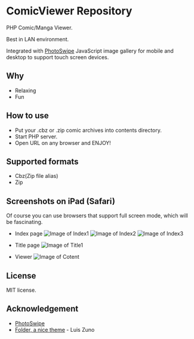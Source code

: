 # ComicViewer Repository 

PHP Comic/Manga Viewer.

Best in LAN environment.

Integrated with [PhotoSwipe](https://github.com/dimsemenov/PhotoSwipe) JavaScript image gallery for mobile and desktop to support touch screen devices.

## Why 

- Relaxing
- Fun


## How to use

- Put your .cbz or .zip comic archives into contents directory. 
- Start PHP server.
- Open URL on any browser and ENJOY!

## Supported formats

- Cbz(Zip file alias)
- Zip

## Screenshots on iPad (Safari)

Of course you can use browsers that support full screen mode, which will be fascinating.

- Index page
![Image of Index1](https://github.com/ZhreShold/ComicViewer/blob/master/demo/IMG_0004.PNG)
![Image of Index2](https://github.com/ZhreShold/ComicViewer/blob/master/demo/IMG_0005.PNG)
![Image of Index3](https://github.com/ZhreShold/ComicViewer/blob/master/demo/IMG_0006.PNG)

- Title page
![Image of Title1](https://github.com/ZhreShold/ComicViewer/blob/master/demo/IMG_0007.PNG)

- Viewer
![Image of Cotent](https://github.com/ZhreShold/ComicViewer/blob/master/demo/IMG_0008.PNG)


## License

MIT license.

## Acknowledgement

* [PhotoSwipe](https://github.com/dimsemenov/PhotoSwipe)
* [Folder, a nice theme](http://luiszuno.com/blog/) - Luis Zuno
